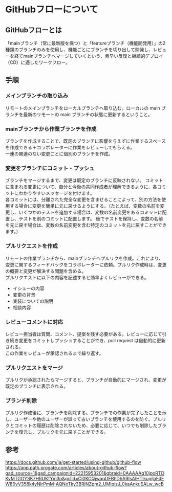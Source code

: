 # GitHubフローについて

## GitHubフローとは
「mainブランチ（常に最新版を保つ）と「featureブランチ（機能開発用）」の2種類のブランチのみを使用し、機能ごとにブランチを切り出して開発し、レビューを経てmainブランチへマージしていくという、素早い反復と継続的デプロイ（CD）に適したワークフロー。

## 手順

### メインブランチの取り込み
リモートのメインブランチをローカルブランチへ取り込む。ローカルの main ブランチを最新のリモートの main ブランチの状態に更新するということ。

### mainブランチから作業ブランチを作成
ブランチを作成することで、既定のブランチに影響を与えずに作業するスペースを作成できる＋コラボレーターに作業をレビューしてもらえる。  
一連の関連のない変更ごとに個別のブランチを作成。

### 変更をブランチにコミット・プッシュ 
ブランチをマージするまで、変更は既定のブランチに反映されない。
コミットに含まれる変更について、自分と今後の共同作成者が理解できるように、各コミットにわかりやすいメッセージを付けます。  
各コミットには、分離された完全な変更を含ませることによって、別の方法を使用する場合に変更を簡単に元に戻せるようにする。（たとえば、変数の名前を変更し、いくつかのテストを追加する場合は、変数の名前変更をあるコミットに配置し、テストを別のコミットに配置します。 後でテストを保持し、変数の名前を元に戻す場合は、変数の名前変更を含む特定のコミットを元に戻すことができます。）  

### プルリクエストを作成 
リモートの作業ブランチから、mainブランチへプルリクを作成。これにより、変更に関するフィードバックをコラボレーターに依頼。プルリク作成時は、変更の概要と変更が解決する問題を含める。  
プルリクエストに以下の内容を記述すると効率よくレビューができる。  
- イシューの内容 
- 変更の背景 
- 実装についての説明 
- 相談内容 

### レビューコメントに対応 
レビュー担当者は質問、コメント、提案を残す必要がある。レビューに応じて引き続き変更をコミットしプッシュすることができ、pull request は自動的に更新される。  
この作業をレビューが承認されるまで繰り返す。

### プルリクエストをマージ 
プルリクが承認されたらマージすると、ブランチが自動的にマージされ、変更が既定のブランチに表示される。

### ブランチ削除 
プルリク作成後に、ブランチを削除する。ブランチでの作業が完了したことを示し、ユーザーや他のユーザーが誤って古いブランチを使用するのを防ぐ。プルリクとコミットの履歴は削除されないため、必要に応じて、いつでも削除したブランチを復元し、プルリクを元に戻すことができる。

## 参考
<a>https://docs.github.com/ja/get-started/using-github/github-flow</a>    
<a>https://app.path.progate.com/articles/about-github-flow?gad_source=1&gad_campaignid=22215953201&gbraid=0AAAAAq10jpoRTDKvMTGGYSK7HRUKfYm3o&gclid=Cj0KCQjwqqDFBhDhARIsAIHTlkugjlaFdFW80vV358k4yNlrPmM-AQNoTky3BRiNZpm2_UMIpizJ_0kaAnkuEALw_wcB</a>
